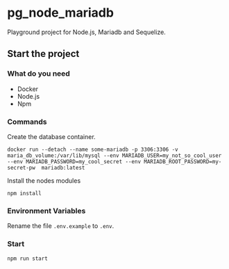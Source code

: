 # pg_node_mariadb

Playground project for Node.js, Mariadb and Sequelize.

## Start the project

### What do you need

- Docker
- Node.js
- Npm

### Commands

Create the database container.

```
docker run --detach --name some-mariadb -p 3306:3306 -v maria_db_volume:/var/lib/mysql --env MARIADB_USER=my_not_so_cool_user --env MARIADB_PASSWORD=my_cool_secret --env MARIADB_ROOT_PASSWORD=my-secret-pw  mariadb:latest
```

Install the nodes modules

```
npm install
```

### Environment Variables

Rename the file `.env.example` to `.env`.

### Start

`npm run start`